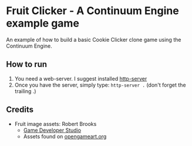 # Fruit Clicker - A Continuum Engine example game

An example of how to build a basic Cookie Clicker clone game using the Continuum Engine.

## How to run

1. You need a web-server. I suggest installed [http-server](https://www.npmjs.com/package/http-server)
2. Once you have the server, simply type: `http-server .` (don't forget the trailing .)

## Credits

* Fruit image assets: Robert Brooks 
    * [Game Developer Studio](http://www.gamedeveloperstudio.com)
    * Assets found on [opengameart.org](https://opengameart.org/content/fruit-icons-redo)
